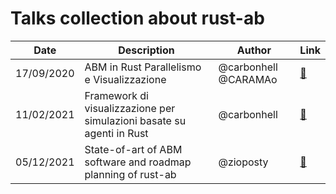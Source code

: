 # Talks collection about rust-ab

|Date   | Description  | Author  | Link|
|---|---|---|---|
| 17/09/2020  | ABM in Rust Parallelismo e Visualizzazione  | @carbonhell @CARAMAo  | [🔗](https://github.com/rust-ab/talks/blob/main/ABM%20in%20Rust%20Parallelismo%20e%20Visualizzazione/ABM%20in%20Rust%20Parallelismo%20e%20Visualizzazione.html) |
| 11/02/2021  | Framework di visualizzazione per simulazioni basate su agenti in Rust  | @carbonhell | [🔗](https://github.com/rust-ab/talks/blob/main/Framework%20di%20visualizzazione%20per%20simulazioni%20basate%20su%20agenti%20in%20Rust/Framework%20di%20visualizzazione%20per%20simulazioni%20basate%20su%20agenti%20in%20Rust.pdf) |
| 05/12/2021  | State-of-art of ABM software and roadmap planning of rust-ab  | @zioposty  | [🔗](https://github.com/rust-ab/talks/blob/main/ABM%20Review%20%26%20Future%20Plans.pdf) |
